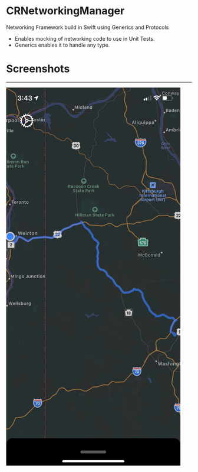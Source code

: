 # CRNetworkingManager

Networking Framework build in Swift using Generics and Protocols
- Enables mocking of networking code to use in Unit Tests.
- Generics enables it to handle any type.

# Screenshots
----
![alt text](https://raw.githubusercontent.com/chadarutherford/CruiseAlong/develop/Screenshots/mapScreen.png)
